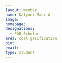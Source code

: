 ```yaml
---
layout: member
name: Kalyani Mani A
image: 
homepage:
designations: 
  - PhD Scholar
area: coal gasification
bio:  
email: 
type: student
---
```

